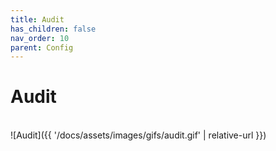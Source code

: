 ```yaml
---
title: Audit
has_children: false
nav_order: 10
parent: Config
---
```


# Audit

<br/>![Audit]({{ '/docs/assets/images/gifs/audit.gif' | relative-url }})<br/>